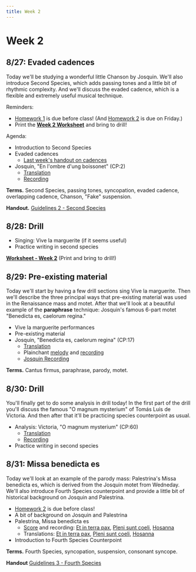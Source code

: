 ```yaml
---
title: Week 2
---
```


# Week 2

## 8/27: Evaded cadences

Today we'll be studying a wonderful little Chanson by Josquin.
We'll also introduce Second Species, which adds passing tones and
a little bit of rhythmic complexity. And we'll discuss the evaded 
cadence, which is a flexible and extremely useful musical technique.

Reminders:
* [Homework 1](HW-1.pdf) is due before class! (And [Homework 2](HW-2.pdf) is due on Friday.)
* Print the **[Week 2 Worksheet](worksheet-w2.pdf)** and bring to drill!

Agenda:
* Introduction to Second Species
* Evaded cadences 
  * [Last week's handout on cadences](cadences.pdf)
* Josquin, "En l'ombre d'ung boissonet" (CP:2)
  * [Translation](/translations/en-lombre-dung-boissonet.html)
  * [Recording](https://www.youtube.com/watch?v=JDABRHcbI3w&list=PLYyTDR5WeGuTtL7G92HVmXBzi6G2xiL1a&index=1)

**Terms.** Second Species, passing tones, syncopation, evaded cadence, overlapping cadence, Chanson, "Fake" suspension.

**Handout.** [Guidelines 2 - Second Species](guidelines-2.pdf)

## 8/28: Drill

* Singing: Vive la marguerite (if it seems useful)
* Practice writing in second species

**[Worksheet - Week 2](worksheet-w2.pdf)** (Print and bring to drill!)

## 8/29: Pre-existing material

Today we'll start by having a few drill sections sing Vive la marguerite.
Then we'll describe the three principal ways that pre-existing material
was used in the Renaissance mass and motet. After that we'll look at a 
beautiful example of the **paraphrase** technique: Josquin's famous 6-part 
motet "Benedicta es, caelorum regina."

* Vive la marguerite performances
* Pre-existing material
* Josquin, "Benedicta es, caelorum regina" (CP:17)
  * [Translation](/translations/benedicta-es.html)
  * Plainchant [melody](benedicta-es.pdf) and [recording](https://www.youtube.com/watch?v=IW7IJarZnQM&list=PLYyTDR5WeGuTtL7G92HVmXBzi6G2xiL1a&index=8)
  * [Josquin Recording](https://www.youtube.com/watch?v=K4N6NrPBalE&list=PLYyTDR5WeGuTtL7G92HVmXBzi6G2xiL1a&index=9)

**Terms.** Cantus firmus, paraphrase, parody, motet.

## 8/30: Drill

You'll finally get to do some analysis in drill today! In the first part of 
the drill you'll discuss the famous "O magnum mysterium" of Tomás Luis de 
Victoria. And then after that it'll be practicing species counterpoint as 
usual.

* Analysis: Victoria, "O magnum mysterium" (CP:60)
  * [Translation](/translations/o-magnum-mysterium.html)
  * [Recording](https://www.youtube.com/watch?v=c1qj4gl3mIs&list=PLYyTDR5WeGuTtL7G92HVmXBzi6G2xiL1a&index=18)
* Practice writing in second species

## 8/31: Missa benedicta es

Today we'll look at an example of the parody mass: Palestrina's
Missa benedicta es, which is derived from the Josquin motet from 
Wedneday. We'll also introduce Fourth Species counterpoint and provide 
a little bit of historical background on Josquin and Palestrina.

* [Homework 2](HW-2.pdf) is due before class!
* A bit of background on Josquin and Palestrina
* Palestrina, Missa benedicta es
  * [Score](missa-benedicta-es.pdf) and recording: [Et in terra pax](https://youtu.be/l-UZKRSA-C0?t=919), [Pleni sunt coeli](https://youtu.be/l-UZKRSA-C0?t=2199), [Hosanna](https://youtu.be/l-UZKRSA-C0?t=2295)
  * Translations: [Et in terra pax](/translations/mass.html#et-in-terra-pax), [Pleni sunt coeli](/translations/mass.html#pleni-sunt-coeli), [Hosanna](/translations/mass.html#hosanna)
* Introduction to Fourth Species Counterpoint

**Terms.** Fourth Species, syncopation, suspension, consonant syncope.

**Handout** [Guidelines 3 - Fourth Species](guidelines-3.pdf)
